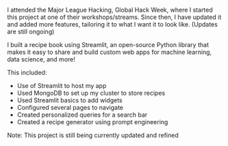 I attended the Major League Hacking, Global Hack Week, where I started this project at one of their workshops/streams.
Since then, I have updated it and added more features, tailoring it to what I want it to look like.
(Updates are still ongoing)

I built a recipe book using Streamlit, an open-source Python library that makes it easy to share and build custom web apps for machine learning, data science, and more!

This included:
- Use of Streamlit to host my app
- Used MongoDB to set up my cluster to store recipes
- Used Streamlit  basics to add widgets
- Configured several pages to navigate
- Created personalized queries for a search bar
- Created a recipe generator using prompt engineering

Note: This project is still being currently updated and refined
